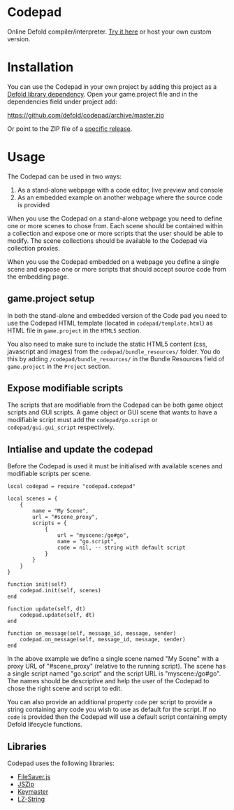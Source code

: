# Codepad
Online Defold compiler/interpreter. [Try it here](https://codepad.defold.com) or host your own custom version.

# Installation
You can use the Codepad in your own project by adding this project as a [Defold library dependency](http://www.defold.com/manuals/libraries/). Open your game.project file and in the dependencies field under project add:

https://github.com/defold/codepad/archive/master.zip

Or point to the ZIP file of a [specific release](https://github.com/defold/codepad/releases).

# Usage
The Codepad can be used in two ways:

1. As a stand-alone webpage with a code editor, live preview and console
2. As an embedded example on another webpage where the source code is provided

When you use the Codepad on a stand-alone webpage you need to define one or more scenes to chose from. Each scene should be contained within a collection and expose one or more scripts that the user should be able to modify. The scene collections should be available to the Codepad via collection proxies.

When you use the Codepad embedded on a webpage you define a single scene and expose one or more scripts that should accept source code from the embedding page.

## game.project setup
In both the stand-alone and embedded version of the Code pad you need to use the Codepad HTML template (located in `codepad/template.html`) as HTML file in `game.project` in the `HTML5` section.

You also need to make sure to include the static HTML5 content (css, javascript and images) from the `codepad/bundle_resources/` folder. You do this by adding `/codepad/bundle_resources/` in the Bundle Resources field of `game.project` in the `Project` section.

## Expose modifiable scripts
The scripts that are modifiable from the Codepad can be both game object scripts and GUI scripts. A game object or GUI scene that wants to have a modifiable script must add the `codepad/go.script` or `codepad/gui.gui_script` respectively.

## Intialise and update the codepad
Before the Codepad is used it must be initialised with available scenes and modifiable scripts per scene.

	local codepad = require "codepad.codepad"

	local scenes = {
		{
			name = "My Scene",
			url = "#scene_proxy",
			scripts = {
				{
					url = "myscene:/go#go",
					name = "go.script",
					code = nil, -- string with default script
				}
			}
		}
	}

	function init(self)
		codepad.init(self, scenes)
	end

	function update(self, dt)
		codepad.update(self, dt)
	end

	function on_message(self, message_id, message, sender)
		codepad.on_message(self, message_id, message, sender)
	end

In the above example we define a single scene named "My Scene" with a proxy URL of "#scene_proxy" (relative to the running script). The scene has a single script named "go.script" and the script URL is "myscene:/go#go". The names should be descriptive and help the user of the Codepad to chose the right scene and script to edit.

You can also provide an additional property `code` per script to provide a string containing any code you wish to use as default for the script. If no `code` is provided then the Codepad will use a default script containing empty Defold lifecycle functions.


## Libraries
Codepad uses the following libraries:

* [FileSaver.js](https://github.com/eligrey/FileSaver.js)
* [JSZip](https://github.com/Stuk/jszip)
* [Keymaster](https://github.com/madrobby/keymaster)
* [LZ-String](https://github.com/pieroxy/lz-string)
	
